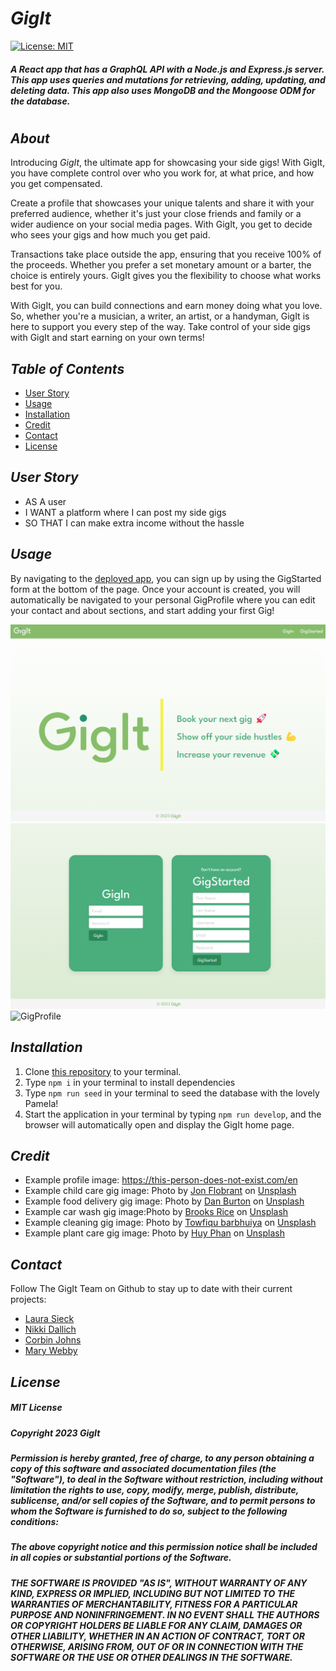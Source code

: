 # **_GigIt_**

[![License: MIT](https://img.shields.io/badge/License-MIT-yellow.svg)](https://opensource.org/licenses/MIT)

##### _A React app that has a GraphQL API with a Node.js and Express.js server. This app uses queries and mutations for retrieving, adding, updating, and deleting data. This app also uses MongoDB and the Mongoose ODM for the database._

#

## **_About_**

Introducing _GigIt_, the ultimate app for showcasing your side gigs! With GigIt, you have complete control over who you work for, at what price, and how you get compensated.

Create a profile that showcases your unique talents and share it with your preferred audience, whether it's just your close friends and family or a wider audience on your social media pages. With GigIt, you get to decide who sees your gigs and how much you get paid.

Transactions take place outside the app, ensuring that you receive 100% of the proceeds. Whether you prefer a set monetary amount or a barter, the choice is entirely yours. GigIt gives you the flexibility to choose what works best for you.

With GigIt, you can build connections and earn money doing what you love. So, whether you're a musician, a writer, an artist, or a handyman, GigIt is here to support you every step of the way. Take control of your side gigs with GigIt and start earning on your own terms!

## **_Table of Contents_**

- [User Story](#ser-story)
- [Usage](#Usage)
- [Installation](#installation)
- [Credit](#credit)
- [Contact](#contact)
- [License](#license)

## **_User Story_**

- AS A user
- I WANT a platform where I can post my side gigs
- SO THAT I can make extra income without the hassle

## **_Usage_**

By navigating to the [deployed app](deployed_app_link_here), you can sign up by using the GigStarted form at the bottom of the page. Once your account is created, you will automatically be navigated to your personal GigProfile where you can edit your contact and about sections, and start adding your first Gig!

![GigIt Homepage](/client/public/images/homepage-screenshot.png)
![GigIt Homepage 2](/client/public/images/homepage-screenshot2.png)
![GigProfile](/client/public/images/{insert-image-name-here}.jpg)

## **_Installation_**

1. Clone [this repository](https://github.com/lsieck519/GigIt) to your terminal.
2. Type `npm i` in your terminal to install dependencies
3. Type `npm run seed` in your terminal to seed the database with the lovely Pamela!
4. Start the application in your terminal by typing `npm run develop`, and the browser will automatically open and display the GigIt home page.

## **_Credit_**

- Example profile image: https://this-person-does-not-exist.com/en
- Example child care gig image: Photo by <a href="https://unsplash.com/@jonflobrant?utm_source=unsplash&utm_medium=referral&utm_content=creditCopyText">Jon Flobrant</a> on <a href="https://unsplash.com/s/photos/woman-with-child?utm_source=unsplash&utm_medium=referral&utm_content=creditCopyText">Unsplash</a>
- Example food delivery gig image: Photo by <a href="https://unsplash.com/pt-br/@dan__burton?utm_source=unsplash&utm_medium=referral&utm_content=creditCopyText">Dan Burton</a> on <a href="https://unsplash.com/s/photos/pizza-box?utm_source=unsplash&utm_medium=referral&utm_content=creditCopyText">Unsplash</a>
- Example car wash gig image:Photo by <a href="https://unsplash.com/es/@brooksrice?utm_source=unsplash&utm_medium=referral&utm_content=creditCopyText">Brooks Rice</a> on <a href="https://unsplash.com/photos/Zp4FGM_HgnA?utm_source=unsplash&utm_medium=referral&utm_content=creditCopyText">Unsplash</a>
- Example cleaning gig image: Photo by <a href="https://unsplash.com/@towfiqu999999?utm_source=unsplash&utm_medium=referral&utm_content=creditCopyText">Towfiqu barbhuiya</a> on <a href="https://unsplash.com/photos/ho-p7qLBewk?utm_source=unsplash&utm_medium=referral&utm_content=creditCopyText">Unsplash</a>
- Example plant care gig image: Photo by <a href="https://unsplash.com/@huyphan2602?utm_source=unsplash&utm_medium=referral&utm_content=creditCopyText">Huy Phan</a> on <a href="https://unsplash.com/photos/EleyBNnodCY?utm_source=unsplash&utm_medium=referral&utm_content=creditCopyText">Unsplash</a>

## **_Contact_**

Follow The GigIt Team on Github to stay up to date with their current projects:

- [Laura Sieck](https://github.com/lsieck519)
- [Nikki Dallich](https://github.com/ndallich1)
- [Corbin Johns](https://github.com/cxrstings)
- [Mary Webby](https://github.com/marywebby)

## **_License_**

##### _MIT License_

##### _Copyright 2023 GigIt_

##### _Permission is hereby granted, free of charge, to any person obtaining a copy of this software and associated documentation files (the "Software"), to deal in the Software without restriction, including without limitation the rights to use, copy, modify, merge, publish, distribute, sublicense, and/or sell copies of the Software, and to permit persons to whom the Software is furnished to do so, subject to the following conditions:_

##### _The above copyright notice and this permission notice shall be included in all copies or substantial portions of the Software._

##### _THE SOFTWARE IS PROVIDED "AS IS", WITHOUT WARRANTY OF ANY KIND, EXPRESS OR IMPLIED, INCLUDING BUT NOT LIMITED TO THE WARRANTIES OF MERCHANTABILITY, FITNESS FOR A PARTICULAR PURPOSE AND NONINFRINGEMENT. IN NO EVENT SHALL THE AUTHORS OR COPYRIGHT HOLDERS BE LIABLE FOR ANY CLAIM, DAMAGES OR OTHER LIABILITY, WHETHER IN AN ACTION OF CONTRACT, TORT OR OTHERWISE, ARISING FROM, OUT OF OR IN CONNECTION WITH THE SOFTWARE OR THE USE OR OTHER DEALINGS IN THE SOFTWARE._
